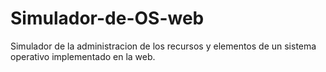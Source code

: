 # Simulador-de-OS-web
Simulador de la administracion de los recursos y elementos de un sistema operativo implementado en la web.
